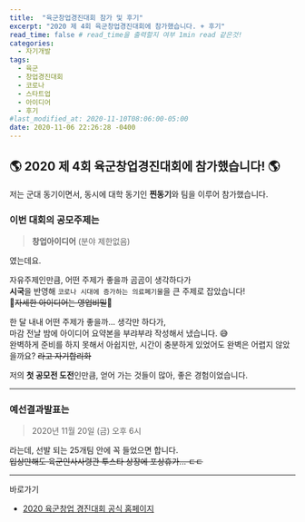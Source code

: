 ```yaml
---
title:  "육군창업경진대회 참가 및 후기"
excerpt: "2020 제 4회 육군창업경진대회에 참가했습니다. + 후기"
read_time: false # read_time을 출력할지 여부 1min read 같은것!
categories:
  - 자기개발
tags:
  - 육군
  - 창업경진대회
  - 코로나
  - 스타트업
  - 아이디어
  - 후기
#last_modified_at: 2020-11-10T08:06:00-05:00
date: 2020-11-06 22:26:28 -0400
---
```


## 🌎 2020 제 4회 육군창업경진대회에 참가했습니다! 🌎<br>

저는 군대 동기이면서, 동시에 대학 동기인 **찐동기**와 팀을 이루어 참가했습니다.<br>

### 이번 대회의 공모주제는
> **창업아이디어** (분야 제한없음)   

였는데요.

자유주제인만큼, 어떤 주제가 좋을까 곰곰이 생각하다가<br>
**시국**을 반영해 ```코로나 시대에 증가하는 의료폐기물```을 큰 주제로 잡았습니다!<br>
🤫~~자세한 아이디어는 영업비밀~~🤫<br>

한 달 내내 어떤 주제가 좋을까... 생각만 하다가,<br>
마감 전날 밤에 아이디어 요약본을 부랴부랴 작성해서 냈습니다. 😅<br>
완벽하게 준비를 하지 못해서 아쉽지만, 시간이 충분하게 있었어도 완벽은 어렵지 않았을까요? ~~라고 자기합리화~~<br>

저의 **첫 공모전 도전**인만큼, 얻어 가는 것들이 많아, 좋은 경험이었습니다.<br>

---

### 예선결과발표는 
> 2020년 11월 20일 (금) 오후 6시

라는데, 선발 되는 25개팀 안에 꼭 들었으면 합니다. <br>
~~입상만해도 육군인사사령관 투스타 상장에 포상휴가... ㄷㄷ~~

---

바로가기

* [2020 육군창업 경진대회 공식 홈페이지](http://www.army-startup.co.kr/)   
